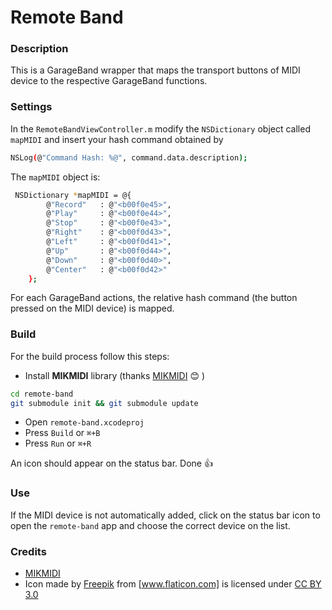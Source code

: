 # Remote Band

### Description
This is a GarageBand wrapper that maps the transport buttons of MIDI device to the respective GarageBand functions.

### Settings
In the ``RemoteBandViewController.m`` modify the ``NSDictionary`` object called ``mapMIDI`` and insert your hash command obtained by
```sh
NSLog(@"Command Hash: %@", command.data.description);
```
The ``mapMIDI`` object is:
```sh
 NSDictionary *mapMIDI = @{
        @"Record"   : @"<b00f0e45>",
        @"Play"     : @"<b00f0e44>",
        @"Stop"     : @"<b00f0e43>",
        @"Right"    : @"<b00f0d43>",
        @"Left"     : @"<b00f0d41>",
        @"Up"       : @"<b00f0d44>",
        @"Down"     : @"<b00f0d40>",
        @"Center"   : @"<b00f0d42>"
    };
```
For each GarageBand actions, the relative hash command (the button pressed on the MIDI device) is mapped.

### Build
For the build process follow this steps:

* Install **MIKMIDI** library (thanks [MIKMIDI] :blush: )
```sh
cd remote-band
git submodule init && git submodule update
```
* Open ``remote-band.xcodeproj``
* Press ``Build`` or ``⌘+B``
* Press ``Run`` or ``⌘+R``

An icon should appear on the status bar. Done :thumbsup:

### Use
If the MIDI device is not automatically added, click on the status bar icon to open the ``remote-band`` app and choose the correct device on the list.


### Credits
* [MIKMIDI]
* Icon made by [Freepik] from [www.flaticon.com] is licensed under [CC BY 3.0]

[Freepik]:http://www.freepik.com
[www.flaticon.com]:http://www.flaticon.com
[CC BY 3.0]:http://creativecommons.org/licenses/by/3.0/
[MIKMIDI]:https://github.com/mixedinkey-opensource/MIKMIDI